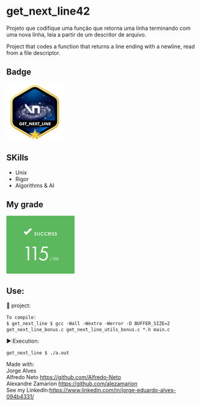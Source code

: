 # get_next_line42
Projeto que codifique uma função que retorna uma linha terminando com uma nova linha, leia a partir de um descritor de arquivo.

Project that codes a function that returns a line ending with a newline, read from a file descriptor.<br/>

## Badge

<img src="get_next_linem.png">

## SKills

 - Unix
 - Rigor
 - Algorithms & AI

 ## My grade

 <img src="score_get_next_line.png"> 

## Use:

🚧 project:<br/>
```
To compile:
$ get_next_line $ gcc -Wall -Wextra -Werror -D BUFFER_SIZE=2 get_next_line_bonus.c get_next_line_utils_bonus.c *.h main.c
```
▶️:Execution:<br/>
```
get_next_line $ ./a.out
```

Made with: <br/>
Jorge Alves <br/>
Alfredo Neto https://github.com/Alfredo-Neto<br/>
Alexandre Zamarion https://github.com/alezamarion <br />
See my LinkedIn:https://www.linkedin.com/in/jorge-eduardo-alves-094b4331/

